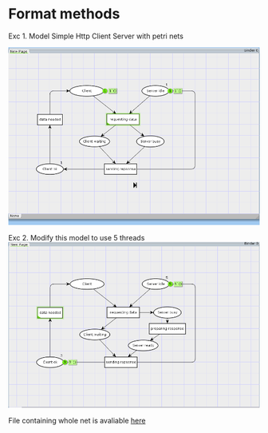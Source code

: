 

# Format methods

Exc 1.
Model Simple Http Client Server with petri nets

![](1.png)

Exc 2.
Modify this model to use 5 threads
![](2.png)


File containing whole net is avaliable [here](client_server_petri.cpn)
